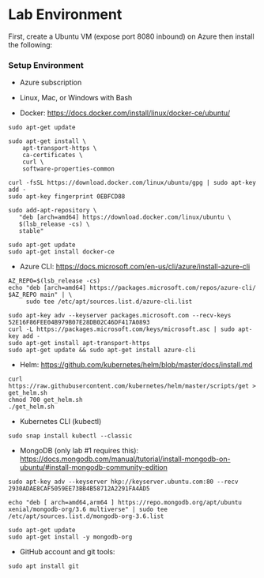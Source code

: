 # Lab Environment

First, create a Ubuntu VM (expose port 8080 inbound) on Azure then install the following:

### Setup Environment

* Azure subscription

* Linux, Mac, or Windows with Bash

* Docker: https://docs.docker.com/install/linux/docker-ce/ubuntu/

```
sudo apt-get update

sudo apt-get install \
    apt-transport-https \
    ca-certificates \
    curl \
    software-properties-common
    
curl -fsSL https://download.docker.com/linux/ubuntu/gpg | sudo apt-key add -
sudo apt-key fingerprint 0EBFCD88

sudo add-apt-repository \
   "deb [arch=amd64] https://download.docker.com/linux/ubuntu \
   $(lsb_release -cs) \
   stable"
   
sudo apt-get update
sudo apt-get install docker-ce
```

* Azure CLI: https://docs.microsoft.com/en-us/cli/azure/install-azure-cli

```
AZ_REPO=$(lsb_release -cs)
echo "deb [arch=amd64] https://packages.microsoft.com/repos/azure-cli/ $AZ_REPO main" | \
     sudo tee /etc/apt/sources.list.d/azure-cli.list

sudo apt-key adv --keyserver packages.microsoft.com --recv-keys 52E16F86FEE04B979B07E28DB02C46DF417A0893
curl -L https://packages.microsoft.com/keys/microsoft.asc | sudo apt-key add -
sudo apt-get install apt-transport-https
sudo apt-get update && sudo apt-get install azure-cli
```

* Helm: https://github.com/kubernetes/helm/blob/master/docs/install.md

```
curl https://raw.githubusercontent.com/kubernetes/helm/master/scripts/get > get_helm.sh
chmod 700 get_helm.sh
./get_helm.sh
```

* Kubernetes CLI (kubectl) 

```
sudo snap install kubectl --classic
```

* MongoDB (only lab #1 requires this): https://docs.mongodb.com/manual/tutorial/install-mongodb-on-ubuntu/#install-mongodb-community-edition

```
sudo apt-key adv --keyserver hkp://keyserver.ubuntu.com:80 --recv 2930ADAE8CAF5059EE73BB4B58712A2291FA4AD5

echo "deb [ arch=amd64,arm64 ] https://repo.mongodb.org/apt/ubuntu xenial/mongodb-org/3.6 multiverse" | sudo tee /etc/apt/sources.list.d/mongodb-org-3.6.list

sudo apt-get update
sudo apt-get install -y mongodb-org
```

* GitHub account and git tools: 

```
sudo apt install git
```
